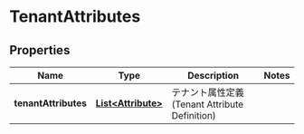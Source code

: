 

# TenantAttributes


## Properties

| Name | Type | Description | Notes |
|------------ | ------------- | ------------- | -------------|
|**tenantAttributes** | [**List&lt;Attribute&gt;**](Attribute.md) | テナント属性定義(Tenant Attribute Definition) |  |




